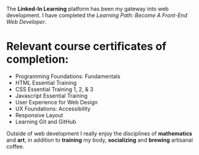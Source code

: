 The **Linked-In Learning** platform has been my gateway into web development. I have completed the *Learning Path: Become A Front-End Web Developer*.

# Relevant course certificates of completion:
- Programming Foundations: Fundamentals
- HTML Essential Training
- CSS Essential Training 1, 2, & 3
- Javascript Essential Training
- User Experience for Web Design
- UX Foundations: Accessibility
- Responsive Layout
- Learning Git and GitHub



Outside of web development I really enjoy the disciplines of **mathematics** and **art**, in addition to **training** my body, **socializing** and **brewing** artisanal coffee.
